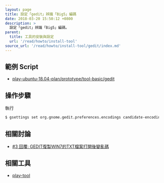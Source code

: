 ```yaml
---
layout: page
title: 設定「gedit」辨識「Big5」編碼
date: 2018-03-20 15:50:12 +0800
description: >
  設定「gedit」辨識「Big5」編碼。
parent:
  title: 工具的安裝與設定
  url: '/read/howto/install-tool'
source_url: '/read/howto/install-tool/gedit/index.md'
---
```



## 範例 Script

* [play-ubuntu-18.04-plan/prototype/tool-basic/gedit](https://github.com/samwhelp/play-ubuntu-18.04-plan/tree/master/prototype/tool-basic/gedit)


## 操作步驟

執行

``` sh
$ gsettings set org.gnome.gedit.preferences.encodings candidate-encodings "['UTF-8', 'BIG5', 'BIG5-HKSCS', 'EUC-TW', 'GB18030', 'GB2312', 'GBK', 'CURRENT', 'ISO-8859-15', 'UTF-16']"
```


## 相關討論

* [#3 回覆: GEDIT復製WIN7的TXT檔案打開後變亂碼](https://www.ubuntu-tw.org/modules/newbb/viewtopic.php?post_id=354332#forumpost354332)


## 相關工具

* [play-tool](https://github.com/samwhelp/play-ubuntu-18.04-plan/tree/master/plan/tool-full/play-tool)
